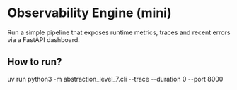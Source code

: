 # Observability Engine (mini)

Run a simple pipeline that exposes runtime metrics, traces and recent errors via a FastAPI dashboard.

## How to run?

uv run python3 -m abstraction_level_7.cli --trace --duration 0 --port 8000
